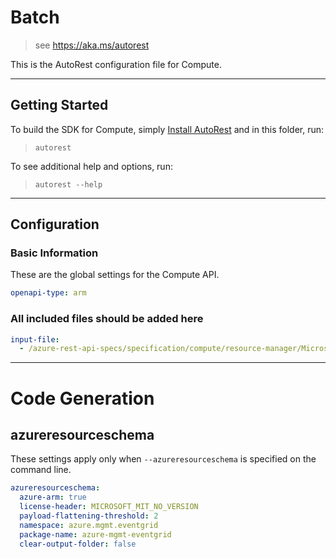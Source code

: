 # Batch

> see https://aka.ms/autorest

This is the AutoRest configuration file for Compute.

---

## Getting Started

To build the SDK for Compute, simply [Install AutoRest](https://aka.ms/autorest/install) and in this folder, run:

> `autorest`

To see additional help and options, run:

> `autorest --help`

---

## Configuration

### Basic Information

These are the global settings for the Compute API.

``` yaml
openapi-type: arm
```

### All included files should be added here

``` yaml
input-file:
  - /azure-rest-api-specs/specification/compute/resource-manager/Microsoft.Compute/stable/2019-03-01/gallery.json
```

---

# Code Generation

## azureresourceschema

These settings apply only when `--azureresourceschema` is specified on the command line.

``` yaml $(azureresourceschema)
azureresourceschema:
  azure-arm: true
  license-header: MICROSOFT_MIT_NO_VERSION
  payload-flattening-threshold: 2
  namespace: azure.mgmt.eventgrid
  package-name: azure-mgmt-eventgrid
  clear-output-folder: false
```
